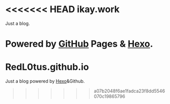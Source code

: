 <<<<<<< HEAD
ikay.work
=========

Just a blog.

Powered by [GitHub](https://github.com) Pages & [Hexo](https://hexo.io).
=======
# RedL0tus.github.io
Just a blog powered by [Hexo](https://hexo.io)&Github.
>>>>>>> a07b2048f6ae1fadca23f8dd5546070c19865796
